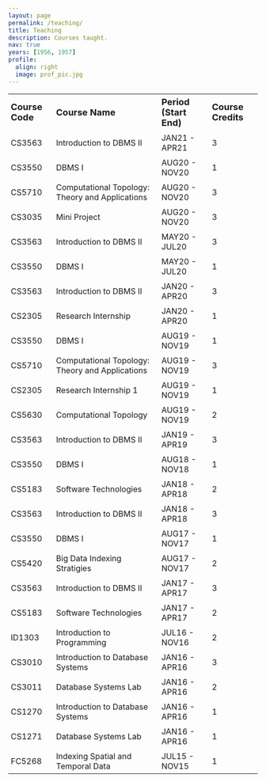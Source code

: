 ```yaml
---
layout: page
permalink: /teaching/
title: Teaching
description: Courses taught.
nav: true
years: [1956, 1957]
profile:
  align: right
  image: prof_pic.jpg
---
```

<style>
  td{
    padding-right: 20px;
    padding:5px;
  }
</style>
<div class="publications">

<table>
    <!-- <tr>
        <td>CS35</td>
        <td>cs3333</td>
    </tr>
    <tr>
        <td>Course Name:</td>
        <td>dbms</td>
    </tr>
    <tr>
        <td>&nbsp;</td>
        <td>&nbsp;</td>
    </tr> -->

<tr>
<td style="font-weight: bold;font-size: large;">Course Code</td>
<td style="font-weight: bold;font-size: large;">Course Name</td>	
<td style="font-weight: bold;font-size: large;">Period (Start End)</td>	
<td style="font-weight: bold;font-size: large;">Course Credits</td></tr>
<tr>
  <!-- <td>&nbsp;</td>  -->
  <!-- <td>&nbsp;</td> -->
  </tr>		
<tr><td>CS3563</td>	<td>Introduction to DBMS II</td>	<td>JAN21 - APR21</td>	<td>3</td></tr>
<tr><td>CS3550</td>	<td>	DBMS I</td>	<td>	AUG20 - NOV20	</td>	<td>1</td></tr>
<tr><td>CS5710</td>	<td>	Computational Topology: Theory and Applications	</td>	<td>AUG20 - NOV20	</td>	<td>3</td></tr>
<tr><td>CS3035</td>	<td>	Mini Project</td>	<td>	AUG20 - NOV20	</td>	<td>3</td></tr>
<tr><td>CS3563</td>	<td>	Introduction to DBMS II</td>	<td>	MAY20 - JUL20</td>	<td>	3</td></tr>
<tr><td>CS3550</td>	<td>	DBMS I</td>	<td>	MAY20 - JUL20</td>	<td>	1</td></tr>
<tr><td>CS3563</td>	<td>	Introduction to DBMS II	</td>	<td>JAN20 - APR20</td>	<td>	3</td></tr>
<tr><td>CS2305	</td>	<td>Research Internship	</td>	<td>JAN20 - APR20</td>	<td>	1</td></tr>
<tr><td>CS3550	</td>	<td>DBMS I</td>	<td>	AUG19 - NOV19</td>	<td>	1</td></tr>
<tr><td>CS5710</td>	<td>	Computational Topology: Theory and Applications</td>	<td>	AUG19 - NOV19</td>	<td>	3</td>
</tr>
<tr><td>CS2305</td>	<td>	Research Internship 1</td>	<td>	AUG19 - NOV19</td>	<td>	1</td></tr>
<tr><td>CS5630	</td>	<td>Computational Topology</td>	<td>	AUG19 - NOV19</td>	<td>	2</td></tr>
<tr><td>CS3563</td>	<td>	Introduction to DBMS II	</td>	<td>JAN19 - APR19	</td>	<td>3</td></tr>
<tr><td>CS3550</td>	<td>	DBMS I	</td>	<td>AUG18 - NOV18</td>	<td>	1</td></tr>
<tr><td>CS5183</td>	<td>	Software Technologies</td>	<td>	JAN18 - APR18</td>	<td>	2</td></tr>
<tr><td>CS3563</td>	<td>	Introduction to DBMS II</td>	<td>	JAN18 - APR18	</td>	<td>3</td></tr>
<tr><td>CS3550	</td>	<td>DBMS I</td>	<td>	AUG17 - NOV17</td>	<td>	1</td></tr>
<tr><td>CS5420</td>	<td>	Big Data Indexing Stratigies</td>	<td>	AUG17 - NOV17</td>	<td>	2</td></tr>
<tr><td>CS3563</td>	<td>	Introduction to DBMS II	</td>	<td>JAN17 - APR17	</td>	<td>3</td></tr>
<tr><td>CS5183</td>	<td>	Software Technologies	</td>	<td>JAN17 - APR17	</td>	<td>2</td></tr>
<tr><td>ID1303</td>	<td>	Introduction to Programming	</td>	<td>JUL16 - NOV16</td>	<td>	2</td></tr>
<tr><td>CS3010</td>	<td>	Introduction to Database Systems</td>	<td>	JAN16 - APR16	</td>	<td>3</td></tr>
<tr><td>CS3011</td>	<td>	Database Systems Lab	</td>	<td>JAN16 - APR16</td>	<td>	2</td></tr>
<tr><td>CS1270</td>	<td>	Introduction to Database Systems</td>	<td>	JAN16 - APR16</td>	<td>	1</td></tr>
<tr><td>CS1271</td>	<td>	Database Systems Lab</td>	<td>	JAN16 - APR16</td>	<td>	1</td></tr>
<tr><td>FC5268</td>	<td>	Indexing Spatial and Temporal Data</td>	<td>	JUL15 - NOV15	</td>	<td>1</td></tr>

</table>

</div>
<!-- Course Code	Course Name	Period (Start End)	Course Credits
			
CS3563	Introduction to DBMS II	JAN21-APR21 11	3
CS3550	DBMS I	AUG20 - NOV20	1
CS5710	Computational Topology: Theory and Applications	AUG20 - NOV20	3
CS3035	Mini Project	AUG20 - NOV20	3
CS3563	Introduction to DBMS II	MAY20 - JUL20	3
CS3550	DBMS I	MAY20 - JUL20	1
CS3563	Introduction to DBMS II	JAN20 - APR20	3
CS2305	Research Internship	JAN20 - APR20	1
CS3550	DBMS I	AUG19 - NOV19	1
CS5710	Computational Topology: Theory and Applications	AUG19 - NOV19	3
CS2305	Research Internship 1	AUG19 - NOV19	1
CS5630	Computational Topology	AUG19 - NOV19	2
CS3563	Introduction to DBMS II	JAN19 - APR19	3
CS3550	DBMS I	AUG18 - NOV18	1
CS5183	Software Technologies	JAN18 - APR18	2
CS3563	Introduction to DBMS II	JAN18 - APR18	3
CS3550	DBMS I	AUG17 - NOV17	1
CS5420	Big Data Indexing Stratigies	AUG17 - NOV17	2
CS3563	Introduction to DBMS II	JAN17-APR17	3
CS5183	Software Technologies	JAN17-APR17	2
ID1303	Introduction to Programming	JUL16 - NOV16	2
CS3010	Introduction to Database Systems	JAN16 - APR16	3
CS3011	Database Systems Lab	JAN16 - APR16	2
CS1270	Introduction to Database Systems	JAN16 - APR16	1
CS1271	Database Systems Lab	JAN16 - APR16	1
FC5268	Indexing Spatial and Temporal Data	JUL15 - NOV15	1 -->
